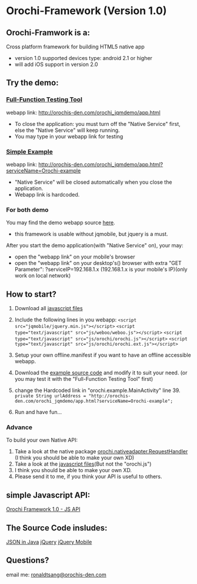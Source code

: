 Orochi-Framework (Version 1.0)
==================================================

Orochi-Framwork is a:
--------------------------------------
Cross platform framework for building HTML5 native app

* version 1.0 supported devices type: android 2.1 or higher
* will add iOS support in version 2.0


Try the demo:
--------------------------------------
### [Full-Function Testing Tool](https://github.com/ronaldtsang/Orochi-Framework/blob/master/android/orochi_source.apk) ###
webapp link: http://orochis-den.com/orochi_jqmdemo/app.html
* To close the application: you must turn off the "Native Service" first, else the "Native Service" will keep running.
* You may type in your webapp link for testing


### [Simple Example](https://github.com/ronaldtsang/Orochi-Framework/blob/master/android/orochi_example.apk) ###
webapp link: http://orochis-den.com/orochi_jqmdemo/app.html?serviceName=Orochi-example
* "Native Service" will be closed automatically when you close the application.
* Webapp link is hardcoded.


### For both demo ###
You may find the demo webapp source [here](https://github.com/ronaldtsang/Orochi-Framework/tree/master/web_example_with_source).
* this framework is usable without jqmobile, but jquery is a must.

After you start the demo application(with "Native Service" on), your may:
* open the "webapp link" on your mobile's browser
* open the "webapp link" on your desktop's() browser with extra "GET Parameter": ?serviceIP=192.168.1.x (192.168.1.x is your mobile's IP)(only work on local network)


How to start?
--------------------------------------
1. Download all [javascript files](https://github.com/ronaldtsang/Orochi-Framework/tree/master/web_example_with_source/js)

2. Include the following lines in you webapp:
`<script src="jqmobile/jquery.min.js"></script>`
`<script type="text/javascript" src="js/weboo/weboo.js"></script>`
`<script type="text/javascript" src="js/orochi/orochi.js"></script>`
`<script type="text/javascript" src="js/orochi/orochi.ext.js"></script>`

3. Setup your own offline.manifest if you want to have an offline accessible webapp.

4. Download the [example source code](https://github.com/ronaldtsang/Orochi-Framework/tree/master/android/orochi_example) and modify it to suit your need. (or you may test it with the "Full-Function Testing Tool" first)

5. change the Hardcoded link in "orochi.example.MainActivity" line 39. 
`private String urlAddress = "http://orochis-den.com/orochi_jqmdemo/app.html?serviceName=Orochi-example";`

6. Run and have fun...

### Advance ###
To build your own Native API:
1. Take a look at the native package [orochi.nativeadapter.RequestHandler](https://github.com/ronaldtsang/Orochi-Framework/tree/master/android/orochi_source/src/orochi/nativeadapter/requesthandler) (I think you should be able to make your own XD)
2. Take a look at the [javascript files](https://github.com/ronaldtsang/Orochi-Framework/tree/master/web_example_with_source/source_js/orochi)(But not the "orochi.js")
3. I think you should be able to make your own XD.
4. Please send it to me, if you think your API is useful to others.


simple Javascript API:
--------------------------------------
[Orochi Framework 1.0 - JS API](https://docs.google.com/document/d/1Rlwf2HBYCG4AafVFCEpuifXhBJuqy3IRdk7cix9ZWe0/edit)


The Source Code insludes:
--------------------------------------
[JSON in Java](http://www.json.org/java/)
[jQuery](http://jquery.com/)
[jQuery Mobile](http://jquerymobile.com/)


Questions?
--------------------------------------
email me: ronaldtsang@orochis-den.com


